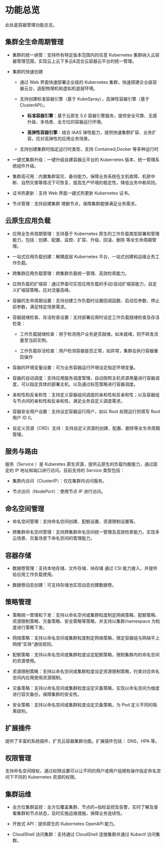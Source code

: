 # 功能总览

此处是容器管理功能总览。

## 集群全生命周期管理

- 集群的统一纳管：支持所有特定版本范围内的任意 Kubernetes 集群纳入云容器管理范围，实现云上云下多云&混合云容器云平台的统一管理。

- 集群的快速创建

  - 通过 Web 界面快速部署企业级的 Kubernetes 集群，快速搭建企业级容器云台，适配物理机和虚拟机底层环境。

  - 支持创建标准容器引擎（基于 KubeSpray），高弹性容器引擎（基于 ClusterAPI）。

    - **标准容器引擎**：基于云原生 5.0 容器引擎服务，提供安全可靠、无感升级、多场景、全方位的容器运行环境。
    
    - **高弹性容器引擎**：结合 IAAS 弹性能力，提供快速集群扩容、业务扩容，应对高弹性的应用业务场景。
    
  - 支持创建集群时指定运行时类型，支持 Contained,Docker 等多种运行时

- 一键式集群升级：一键升级自建容器云平台的 Kubernetes 版本，统一管理系统组件升级。

- 集群高可用：内置集群容灾、备份能力，保障业务系统在主机故障、机房中断、自然灾害等情况下可恢复，提高生产环境的稳定性，降低业务中断风险。

- 证书热更新：支持 Web 界面一键式热更新 Kubernetes 证书。

- 节点管理：支持自建集群 增删节点，保障集群能够满足业务需求。

## 云原生应用负载

- 应用全生命周期管理：支持基于 Kubernetes 原生的工作负载类型部署和管理能力，包括：创建、配置、监控、扩容、升级、回滚、删除 等全生命周期管理。

- 一站式应用负载创建：解耦底层 Kubernetes 平台，一站式创建和运维业务工作负载。

- 跨集群应用负载管理：跨集群负载统一管理、高效检索能力。

- 应用负载的扩缩容：通过界面可实现应用负载的手动/自动扩缩容能力，自定义扩缩容策略，应对流量高峰。

- 容器的生命周期设置：支持创建工作负载时设置回调函数、启动后参数、停止前参数，满足特定场景需求。

- 容器就绪检查、存活检查设置：支持部署应用时设定工作负载就绪检查及存活检查：

  - 工作负载就绪检查：用于检测用户业务是否就绪，如未就绪，则不转发流量至当前实例。

  - 工作负载存活检查：用户检测容器是否正常，如异常，集群会执行容器重启操作

- 容器的环境变量设置：可为业务容器运行环境设定指定环境变量。

- 容器的自动调度：支持应用服务调度管理，自动按照主机资源用量进行容器调度，可以指定具体的部署主机，以及通过标签策略进行容器调度。

- 亲和性和反亲和性：支持定义容器组间调度的亲和性和反亲和性；以及容器组与节点间的亲和性和反亲和性，满足业务自定义调度需求。

- 容器安全用户设置：支持设定容器运行用户，如以 Root 权限运行则填写 Root 用户 ID 0。

- 自定义资源（CRD）支持：支持自定义资源的创建、配置、删除等全生命周期管理。

## 服务与路由

服务（Service ）是 Kuberetes 原生资源，提供云原生的负载均衡能力，通过固定的 IP 地址和端口进行访问。目前支持的 Service 类型包括：

- 集群内访问（ClusterIP）：仅在集群内访问服务。

- 节点访问（NodePort）：使用节点 IP 进行访问。

## 命名空间管理

- 命名空间管理：支持命名空间创建、配额设置、资源限制设置等。

- 跨集群命名空间管理：支持跨集群命名空间统一管理及高效检索能力，实现多云场景、灾备场景下命名空间的管理能力。

## 容器存储

- 数据卷管理：支持本地存储、文件存储、块存储 通过 CSI 能力接入，并提供给应用工作负载使用。

- 数据卷动态创建：可支持存储池实现动态创建数据卷。

## 策略管理

- 策略统一管理和下发：支持以命名空间或集群粒度制定网络策略、配额策略、资源限制策略、灾备策略、安全策略等策略，并支持以集群/namespace 为粒度进行策略下发。

- 网络策略：支持以命名空间或集群粒度制定网络策略，限定容器组与网络平上网络”实体“通信规则。

- 配额策略：支持以命名空间或集群粒度设定配额策略，限制集群内的命名空间的资源使用。

- 资源限制策略：支持以命名空间或集群粒度设定资源限制策略，约束对应命名空间内应用使用资源限制。

- 灾备策略：支持以命名空间或集群粒度设定灾备策略，实现以命名空间为维度进行容灾备份，保障集群的安全性。

- 安全策略：支持以命名空间或集群粒度设定灾备策略，为 Pod 定义不同的隔离级别。

## 扩展插件

提供了丰富的系统插件，扩充云容器集群功能。扩展插件包括： DNS，HPA 等。

## 权限管理

支持命名空间授权，通过权限设置可以让不同的用户或用户组拥有操作指定命名空间下不同的 Kubernetes 资源的权限。

## 集群运维

- 全方位集群监控：全方位覆盖集群、节点的+指标监控及告警，实时了解及查看集群和节点状态，及时实施运维措施，保障业务连续性。

- 开放式 API：提供原生的 Kubernetes OpenAPI 能力。

- CloudShell 访问集群：支持通过 CloudShell 连接集群并通过 Kubectl 访问集群。
